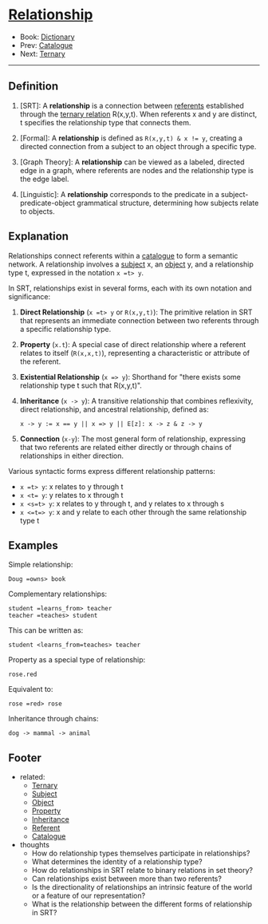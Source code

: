 # [Relationship](https://dna-platform.github.io/inexplicable-phenomena/dictionary/relationship.html)
- Book: [Dictionary](./.dictionary.md)
- Prev: [Catalogue](./catalogue.md)
- Next: [Ternary](./ternary.md)
---

## Definition

1. [SRT]: A **relationship** is a connection between [referents](referent.md) established through the [ternary relation](ternary.md) R(x,y,t). When referents x and y are distinct, t specifies the relationship type that connects them.

2. [Formal]: A **relationship** is defined as `R(x,y,t) & x != y`, creating a directed connection from a subject to an object through a specific type.

3. [Graph Theory]: A **relationship** can be viewed as a labeled, directed edge in a graph, where referents are nodes and the relationship type is the edge label.

4. [Linguistic]: A **relationship** corresponds to the predicate in a subject-predicate-object grammatical structure, determining how subjects relate to objects.

## Explanation

Relationships connect referents within a [catalogue](catalogue.md) to form a semantic network. A relationship involves a [subject](subject.md) x, an [object](object.md) y, and a relationship type t, expressed in the notation `x =t> y`.

In SRT, relationships exist in several forms, each with its own notation and significance:

1. **Direct Relationship** (`x =t> y` or `R(x,y,t)`): The primitive relation in SRT that represents an immediate connection between two referents through a specific relationship type.

2. **Property** (`x.t`): A special case of direct relationship where a referent relates to itself (`R(x,x,t)`), representing a characteristic or attribute of the referent.

3. **Existential Relationship** (`x => y`): Shorthand for "there exists some relationship type t such that R(x,y,t)".

4. **Inheritance** (`x -> y`): A transitive relationship that combines reflexivity, direct relationship, and ancestral relationship, defined as:
   ```
   x -> y := x == y || x => y || E[z]: x -> z & z -> y
   ```

5. **Connection** (`x-y`): The most general form of relationship, expressing that two referents are related either directly or through chains of relationships in either direction.

Various syntactic forms express different relationship patterns:
- `x =t> y`: x relates to y through t
- `x <t= y`: y relates to x through t
- `x <s=t> y`: x relates to y through t, and y relates to x through s
- `x <=t=> y`: x and y relate to each other through the same relationship type t

## Examples

Simple relationship:
```
Doug =owns> book
```

Complementary relationships:
```
student =learns_from> teacher
teacher =teaches> student
```
This can be written as:
```
student <learns_from=teaches> teacher
```

Property as a special type of relationship:
```
rose.red
```
Equivalent to:
```
rose =red> rose
```

Inheritance through chains:
```
dog -> mammal -> animal
```

## Footer
- related: 
  - [Ternary](ternary.md)
  - [Subject](subject.md)
  - [Object](object.md)
  - [Property](property.md)
  - [Inheritance](inheritance.md)
  - [Referent](referent.md)
  - [Catalogue](catalogue.md)
- thoughts
  - How do relationship types themselves participate in relationships?
  - What determines the identity of a relationship type?
  - How do relationships in SRT relate to binary relations in set theory?
  - Can relationships exist between more than two referents?
  - Is the directionality of relationships an intrinsic feature of the world or a feature of our representation?
  - What is the relationship between the different forms of relationship in SRT?